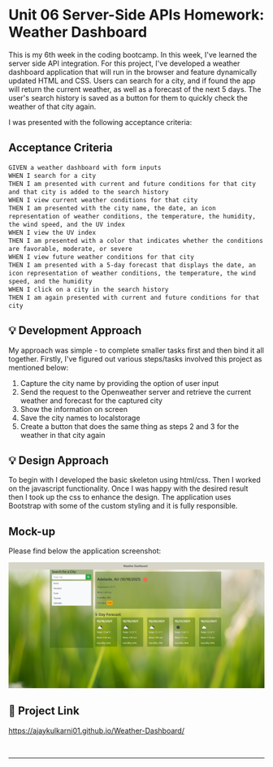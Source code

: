 # Unit 06 Server-Side APIs Homework: Weather Dashboard

This is my 6th week in the coding bootcamp. In this week, I've learned the server side API integration. For this project, I've developed a weather dashboard application that will run in the browser and feature dynamically updated HTML and CSS. Users can search for a city, and if found the app will return the current weather, as well as a forecast of the next 5 days. The user's search history is saved as a button for them to quickly check the weather of that city again.

I was presented with the following acceptance criteria:

## Acceptance Criteria

```
GIVEN a weather dashboard with form inputs
WHEN I search for a city
THEN I am presented with current and future conditions for that city and that city is added to the search history
WHEN I view current weather conditions for that city
THEN I am presented with the city name, the date, an icon representation of weather conditions, the temperature, the humidity, the wind speed, and the UV index
WHEN I view the UV index
THEN I am presented with a color that indicates whether the conditions are favorable, moderate, or severe
WHEN I view future weather conditions for that city
THEN I am presented with a 5-day forecast that displays the date, an icon representation of weather conditions, the temperature, the wind speed, and the humidity
WHEN I click on a city in the search history
THEN I am again presented with current and future conditions for that city

```

## 💡 Development Approach

My approach was simple - to complete smaller tasks first and then bind it all together. Firstly, I've figured out various steps/tasks involved this project as mentioned below:
1. Capture the city name by providing the option of user input
2. Send the request to the Openweather server and retrieve the current weather and forecast for the captured city
3. Show the information on screen
4. Save the city names to localstorage
5. Create a button that does the same thing as steps 2 and 3 for the weather in that city again

## 💡 Design Approach

To begin with I developed the basic skeleton using html/css. Then I worked on the javascript functionality. 
Once I was happy with the desired result then I took up the css to enhance the design. The application uses Bootstrap with some of the custom styling and it is fully responsible.

## Mock-up

Please find below the application screenshot:

![Application screenshot](./Assets/app-screenshot.jpg)

## 🔗 Project Link

https://ajaykulkarni01.github.io/Weather-Dashboard/

   <br/>

---
